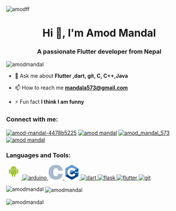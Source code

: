 ![amodff](https://github.com/Amodmandal/Amodmandal/assets/80683174/0e156f73-5209-46d5-b702-33ab9f172648)

<h1 align="center">Hi 👋, I'm Amod Mandal</h1>
<h3 align="center">A passionate Flutter developer from Nepal</h3>

<p align="left"> <img src="https://komarev.com/ghpvc/?username=amodmandal&label=Profile%20views&color=0e75b6&style=flat" alt="amodmandal" /> </p>

- 💬 Ask me about **Flutter ,dart, git, C, C++,Java**

- 📫 How to reach me **mandala573@gmail.com**

- ⚡ Fun fact **I think I am funny**

<h3 align="left">Connect with me:</h3>
<p align="left">
<a href="https://linkedin.com/in/amod-mandal-4478b5225" target="blank"><img align="center" src="https://raw.githubusercontent.com/rahuldkjain/github-profile-readme-generator/master/src/images/icons/Social/linked-in-alt.svg" alt="amod-mandal-4478b5225" height="30" width="40" /></a>
<a href="https://fb.com/amod mandal" target="blank"><img align="center" src="https://raw.githubusercontent.com/rahuldkjain/github-profile-readme-generator/master/src/images/icons/Social/facebook.svg" alt="amod mandal" height="30" width="40" /></a>
<a href="https://instagram.com/amod_mandal_573" target="blank"><img align="center" src="https://raw.githubusercontent.com/rahuldkjain/github-profile-readme-generator/master/src/images/icons/Social/instagram.svg" alt="amod_mandal_573" height="30" width="40" /></a>
<a href="https://www.leetcode.com/amod mandal" target="blank"><img align="center" src="https://raw.githubusercontent.com/rahuldkjain/github-profile-readme-generator/master/src/images/icons/Social/leet-code.svg" alt="amod mandal" height="30" width="40" /></a>
</p>

<h3 align="left">Languages and Tools:</h3>
<p align="left"> <a href="https://developer.android.com" target="_blank" rel="noreferrer"> <img src="https://raw.githubusercontent.com/devicons/devicon/master/icons/android/android-original-wordmark.svg" alt="android" width="40" height="40"/> </a> <a href="https://www.arduino.cc/" target="_blank" rel="noreferrer"> <img src="https://cdn.worldvectorlogo.com/logos/arduino-1.svg" alt="arduino" width="40" height="40"/> </a> <a href="https://www.cprogramming.com/" target="_blank" rel="noreferrer"> <img src="https://raw.githubusercontent.com/devicons/devicon/master/icons/c/c-original.svg" alt="c" width="40" height="40"/> </a> <a href="https://www.w3schools.com/cpp/" target="_blank" rel="noreferrer"> <img src="https://raw.githubusercontent.com/devicons/devicon/master/icons/cplusplus/cplusplus-original.svg" alt="cplusplus" width="40" height="40"/> </a> <a href="https://dart.dev" target="_blank" rel="noreferrer"> <img src="https://www.vectorlogo.zone/logos/dartlang/dartlang-icon.svg" alt="dart" width="40" height="40"/> </a> <a href="https://flask.palletsprojects.com/" target="_blank" rel="noreferrer"> <img src="https://www.vectorlogo.zone/logos/pocoo_flask/pocoo_flask-icon.svg" alt="flask" width="40" height="40"/> </a> <a href="https://flutter.dev" target="_blank" rel="noreferrer"> <img src="https://www.vectorlogo.zone/logos/flutterio/flutterio-icon.svg" alt="flutter" width="40" height="40"/> </a> <a href="https://git-scm.com/" target="_blank" rel="noreferrer"> <img src="https://www.vectorlogo.zone/logos/git-scm/git-scm-icon.svg" alt="git" width="40" height="40"/> </a> </p>


<p><img align="left" src="https://github-readme-stats.vercel.app/api/top-langs?username=amodmandal&show_icons=true&locale=en&layout=compact" alt="amodmandal" /></p>


<p>&nbsp;<img align="center" src="https://github-readme-stats.vercel.app/api?username=amodmandal&show_icons=true&locale=en" alt="amodmandal" /></p>

<p><img align="center" src="https://github-readme-streak-stats.herokuapp.com/?user=amodmandal&" alt="amodmandal" /></p>

